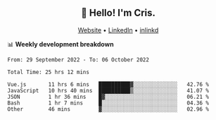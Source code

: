 
<h2 align="center">👋 Hello! I'm Cris.</h2>
<p align="center">
  <a href="https://www.criscunas.dev">Website</a> •
  <a href="https://www.linkedin.com/in/cristophercunas/">LinkedIn</a> •
  <a href="https://www.inlinkd.app/user/cristophercunas">inlinkd</a>
</p>


📊 **Weekly development breakdown**
<!--START_SECTION:waka-->

```text
From: 29 September 2022 - To: 06 October 2022

Total Time: 25 hrs 12 mins

Vue.js       11 hrs 6 mins   ██████████▓░░░░░░░░░░░░░░   42.76 %
JavaScript   10 hrs 40 mins  ██████████▒░░░░░░░░░░░░░░   41.07 %
JSON         1 hr 36 mins    █▓░░░░░░░░░░░░░░░░░░░░░░░   06.21 %
Bash         1 hr 7 mins     █░░░░░░░░░░░░░░░░░░░░░░░░   04.36 %
Other        46 mins         ▓░░░░░░░░░░░░░░░░░░░░░░░░   02.96 %
```

<!--END_SECTION:waka-->
